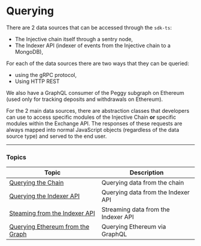 # Querying

There are 2 data sources that can be accessed through the `sdk-ts`:

* The Injective chain itself through a sentry node,
* The Indexer API (indexer of events from the Injective chain to a MongoDB),

For each of the data sources there are two ways that they can be queried:

* using the gRPC protocol,
* Using HTTP REST

We also have a GraphQL consumer of the Peggy subgraph on Ethereum (used only for tracking deposits and withdrawals on Ethereum).

For the 2 main data sources, there are abstraction classes that developers can use to access specific modules of the Injective Chain **or** specific modules within the Exchange API. The responses of these requests are always mapped into normal JavaScript objects (regardless of the data source type) and served to the end user.

***

### Topics

| Topic                                                    | Description                         |
| -------------------------------------------------------- | ----------------------------------- |
| [Querying the Chain](querying-chain/)                    | Querying data from the chain        |
| [Querying the Indexer API](querying-api/)                | Querying data from the Indexer API  |
| [Steaming from the Indexer API](broken-reference/)       | Streaming data from the Indexer API |
| [Querying Ethereum from the Graph](querying-ethereum.md) | Querying Ethereum via GraphQL       |
